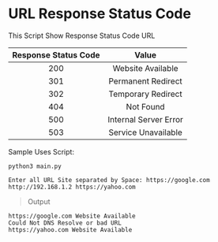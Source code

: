 # URL Response Status Code
This Script Show Response Status Code URL 

| Response Status Code | Value |
| :---:   | :---: |
| 200 | Website Available   |
| 301 | Permanent Redirect |
| 302 | Temporary Redirect |
| 404 | Not Found |
| 500 | Internal Server Error |
| 503 | Service Unavailable |

Sample Uses Script:
```
python3 main.py 

Enter all URL Site separated by Space: https://google.com http://192.168.1.2 https://yahoo.com 
```
>Output
```
https://google.com Website Available
Could Not DNS Resolve or bad URL
https://yahoo.com Website Available
```
